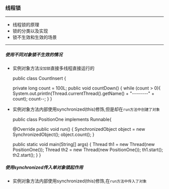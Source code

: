### 线程锁
***
- 线程锁的原理
- 锁的分类以及实现
- 锁不生效和生效的场景

***

##### 使用不同对象锁不生效的情况
- 实例对象方法`没加锁`直接多线程直接运行的


    public class CountInsert {
    
    private long count = 100L;
        public   void countDown() {
            while (count > 0){
                System.out.println(Thread.currentThread().getName() + "--------" + count);
                count--;
            }
    }
    
- 实例对象方法内部使用synchronized(this)修饰,但是却在`run方法中创建了对象`


    public class PositionOne implements Runnable{

    @Override
    public void run() {
        SynchronizedObject object = new SynchronizedObject();
        object.count();
    }

    public static void main(String[] args) {
        Thread th1 = new Thread(new PositionOne());
        Thread th2 = new Thread(new PositionOne());
        th1.start();
        th2.start();
        }
    } 
    
##### 使用synchronized传入单对象锁起作用  
- 实例对象方法内部使用synchronized(this)修饰,在`run方法中传入了对象`

